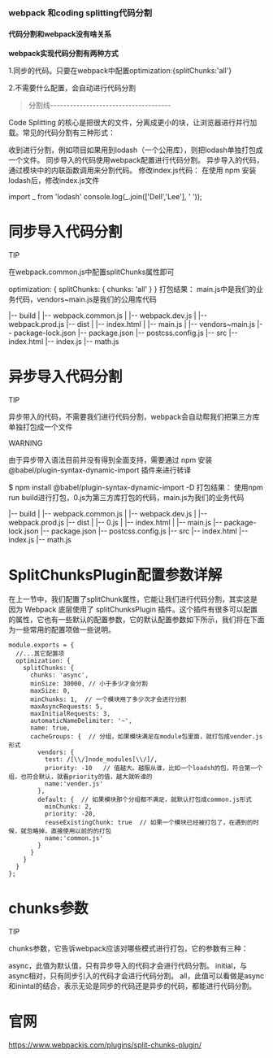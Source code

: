 ### webpack 和coding splitting代码分割

#### 代码分割和webpack没有啥关系

**webpack实现代码分割有两种方式**

1.同步的代码。只要在webpack中配置optimization:{splitChunks:'all'}

2.不需要什么配置，会自动进行代码分割


> 分割线-------------------------------------

Code Splitting 的核心是把很大的文件，分离成更小的块，让浏览器进行并行加载。常见的代码分割有三种形式：

收到进行分割，例如项目如果用到lodash（一个公用库），则把lodash单独打包成一个文件。
同步导入的代码使用webpack配置进行代码分割。
异步导入的代码，通过模块中的内联函数调用来分割代码。
修改index.js代码： 在使用 npm 安装lodash后，修改index.js文件

import _ from 'lodash'
console.log(_.join(['Dell','Lee'], ' '));

# 同步导入代码分割
TIP

在webpack.common.js中配置splitChunks属性即可

optimization: {
  splitChunks: {
    chunks: 'all'
  }
}
打包结果： main.js中是我们的业务代码，vendors~main.js是我们的公用库代码

|-- build
|   |-- webpack.common.js
|   |-- webpack.dev.js
|   |-- webpack.prod.js
|-- dist
|   |-- index.html
|   |-- main.js
|   |-- vendors~main.js
|-- package-lock.json
|-- package.json
|-- postcss.config.js
|-- src
    |-- index.html
    |-- index.js
    |-- math.js
# 异步导入代码分割
TIP

异步带入的代码，不需要我们进行代码分割，webpack会自动帮我们把第三方库单独打包成一个文件

WARNING

由于异步带入语法目前并没有得到全面支持，需要通过 npm 安装 @babel/plugin-syntax-dynamic-import 插件来进行转译

$ npm install @babel/plugin-syntax-dynamic-import -D
打包结果： 使用npm run build进行打包，0.js为第三方库打包的代码，main.js为我们的业务代码

|-- build
|   |-- webpack.common.js
|   |-- webpack.dev.js
|   |-- webpack.prod.js
|-- dist
|   |-- 0.js
|   |-- index.html
|   |-- main.js
|-- package-lock.json
|-- package.json
|-- postcss.config.js
|-- src
    |-- index.html
    |-- index.js
    |-- math.js
# SplitChunksPlugin配置参数详解
在上一节中，我们配置了splitChunk属性，它能让我们进行代码分割，其实这是因为 Webpack 底层使用了 splitChunksPlugin 插件。这个插件有很多可以配置的属性，它也有一些默认的配置参数，它的默认配置参数如下所示，我们将在下面为一些常用的配置项做一些说明。

```
module.exports = {
  //...其它配置项
  optimization: {
    splitChunks: {
      chunks: 'async',
      minSize: 30000, // 小于多少才会分割
      maxSize: 0,
      minChunks: 1,  // 一个模块用了多少次才会进行分割
      maxAsyncRequests: 5,
      maxInitialRequests: 3,
      automaticNameDelimiter: '~',
      name: true,
      cacheGroups: {  // 分组，如果模块满足在module包里面，就打包成vender.js形式
        vendors: {
          test: /[\\/]node_modules[\\/]/,
          priority: -10   // 值越大。越服从谁，比如一个loadsh的包，符合第一个组，也符合默认，就看priority的值，越大就听谁的
          name:'vender.js'
        },
        default: {  // 如果模块那个分组都不满足，就默认打包成common.js形式
          minChunks: 2,
          priority: -20,
          reuseExistingChunk: true  // 如果一个模块已经被打包了，在遇到的时候，就忽略掉，直接使用以前的的打包
          name:'common.js'
        }
      }
    }
  }
};
```

# chunks参数

TIP

chunks参数，它告诉webpack应该对哪些模式进行打包，它的参数有三种：

async，此值为默认值，只有异步导入的代码才会进行代码分割。
initial，与async相对，只有同步引入的代码才会进行代码分割。
all，此值可以看做是async和inintal的结合，表示无论是同步的代码还是异步的代码，都能进行代码分割。


# 官网 

https://www.webpackjs.com/plugins/split-chunks-plugin/